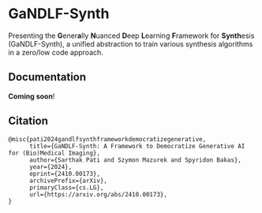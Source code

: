 # GaNDLF-Synth

Presenting the **G**ener**a**lly **N**uanced **D**eep **L**earning **F**ramework for **Synth**esis (GaNDLF-Synth), a unified abstraction to train various synthesis algorithms in a zero/low code approach.

## Documentation

**Coming soon**!

## Citation

```
@misc{pati2024gandlfsynthframeworkdemocratizegenerative,
      title={GaNDLF-Synth: A Framework to Democratize Generative AI for (Bio)Medical Imaging}, 
      author={Sarthak Pati and Szymon Mazurek and Spyridon Bakas},
      year={2024},
      eprint={2410.00173},
      archivePrefix={arXiv},
      primaryClass={cs.LG},
      url={https://arxiv.org/abs/2410.00173}, 
}
```
